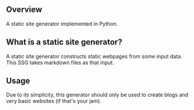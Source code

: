 ## Overview 

A static site generator implemented in Python. 

## What is a static site generator?

A static site generator constructs static webpages from some input data. This SSG takes markdown files as that input. 

## Usage 

Due to its simplicity, this generator should only be used to create blogs and very basic websites (if that's your jam). 
